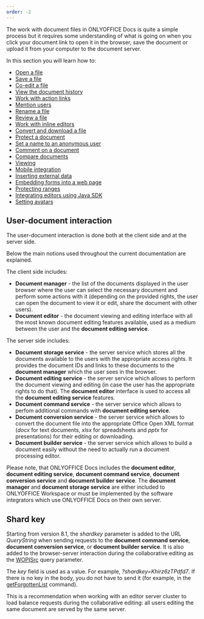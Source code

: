 ```yaml
---
order: -2
---
```



The work with document files in ONLYOFFICE Docs is quite a simple process but it requires some understanding of what is going on when you click your document link to open it in the browser, save the document or upload it from your computer to the document server.

In this section you will learn how to:

* [Open a file](Opening%20file/index.md)
* [Save a file](Saving%20file/index.md)
* [Co-edit a file](Co-editing/index.md)
* [View the document history](Document%20history/index.md)
* [Work with action links](Action%20link/index.md)
* [Mention users](Mentions/index.md)
* [Rename a file](Renaming%20files/index.md)
* [Review a file](Reviewing/index.md)
* [Work with inline editors](Inline%20editors/index.md)
* [Convert and download a file](Converting%20and%20downloading%20file/index.md)
* [Protect a document](Security/index.md)
* [Set a name to an anonymous user](Anonymous%20users/index.md)
* [Comment on a document](Commenting/index.md)
* [Compare documents](Comparing%20documents/index.md)
* [Viewing](Viewing/index.md)
* [Mobile integration](Mobile%20integration/index.md)
* [Inserting external data](Inserting%20external%20data/index.md)
* [Embedding forms into a web page](Embedding%20forms%20into%20a%20web%20page/index.md)
* [Protecting ranges](Protecting%20ranges/index.md)
* [Integrating editors using Java SDK](Integrating%20editors%20using%20Java%20SDK/index.md)
* [Setting avatars](Setting%20avatars/index.md)

## User-document interaction

The user-document interaction is done both at the client side and at the server side.

Below the main notions used throughout the current documentation are explained.

The client side includes:

* **Document manager** - the list of the documents displayed in the user browser where the user can select the necessary document and perform some actions with it (depending on the provided rights, the user can open the document to view it or edit, share the document with other users).
* **Document editor** - the document viewing and editing interface with all the most known document editing features available, used as a medium between the user and the **document editing service**.

The server side includes:

* **Document storage service** - the server service which stores all the documents available to the users with the appropriate access rights. It provides the document IDs and links to these documents to the **document manager** which the user sees in the browser.
* **Document editing service** - the server service which allows to perform the document viewing and editing (in case the user has the appropriate rights to do that). The **document editor** interface is used to access all the **document editing service** features.
* **Document command service** - the server service which allows to perfom additional commands with **document editing service**.
* **Document conversion service** - the server service which allows to convert the document file into the appropriate Office Open XML format (*docx* for text documents, *xlsx* for spreadsheets and *pptx* for presentations) for their editing or downloading.
* **Document builder service** - the server service which allows to build a document easily without the need to actually run a document processing editor.

Please note, that ONLYOFFICE Docs includes the **document editor**, **document editing service**, **document command service**, **document conversion service** and **document builder service**. The **document manager** and **document storage service** are either included to ONLYOFFICE Workspace or must be implemented by the software integrators which use ONLYOFFICE Docs on their own server.

## Shard key

Starting from version 8.1, the *shardkey* parameter is added to the URL *QueryString* when sending requests to the **document command service**, **document conversion service**, or **document builder service**. It is also added to the browser-server interaction during the collaborative editing as the [WOPISrc](../../Using%20WOPI/Overview/index.md#wopisrc) query parameter.

The *key* field is used as a value. For example, *?shardkey=Khirz6zTPdfd7*. If there is no key in the body, you do not have to send it (for example, in the [getForgottenList](../../Additional%20API/Command%20service/getForgottenList/index.md) command).

This is a recommendation when working with an editor server cluster to load balance requests during the collaborative editing: all users editing the same document are served by the same server.
